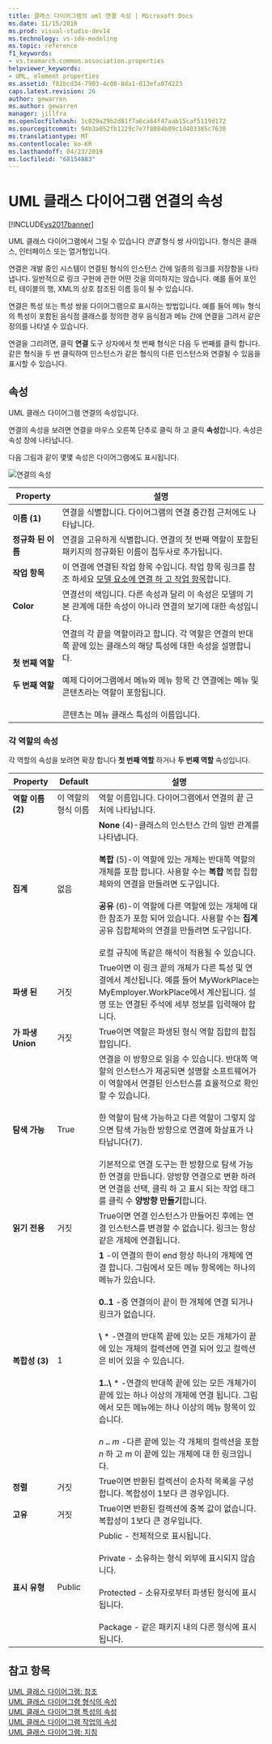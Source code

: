 ```yaml
---
title: 클래스 다이어그램의 uml 연결 속성 | Microsoft Docs
ms.date: 11/15/2016
ms.prod: visual-studio-dev14
ms.technology: vs-ide-modeling
ms.topic: reference
f1_keywords:
- vs.teamarch.common.association.properties
helpviewer_keywords:
- UML, element properties
ms.assetid: f82bcd34-7903-4c00-8da1-613efa07d223
caps.latest.revision: 26
author: gewarren
ms.author: gewarren
manager: jillfra
ms.openlocfilehash: 1c029a29b2d81f7a6ca64f47aab15caf5119d172
ms.sourcegitcommit: 94b3a052fb1229c7e7f8804b09c1d403385c7630
ms.translationtype: MT
ms.contentlocale: ko-KR
ms.lasthandoff: 04/23/2019
ms.locfileid: "68154883"
---
```

# <a name="properties-of-associations-on-uml-class-diagrams"></a>UML 클래스 다이어그램 연결의 속성
[!INCLUDE[vs2017banner](../includes/vs2017banner.md)]

UML 클래스 다이어그램에서 그릴 수 있습니다 *연결* 형식 쌍 사이입니다. 형식은 클래스, 인터페이스 또는 열거형입니다.  

 연결은 개발 중인 시스템이 연결된 형식의 인스턴스 간에 일종의 링크를 저장함을 나타냅니다. 일반적으로 링크 구현에 관한 어떤 것을 의미하지는 않습니다. 예를 들어 포인터, 테이블의 행, XML의 상호 참조된 이름 등이 될 수 있습니다.  

 연결은 특성 또는 특성 쌍을 다이어그램으로 표시하는 방법입니다. 예를 들어 메뉴 형식의 특성이 포함된 음식점 클래스를 정의한 경우 음식점과 메뉴 간에 연결을 그려서 같은 정의를 나타낼 수 있습니다.  

 연결을 그리려면, 클릭 **연결** 도구 상자에서 첫 번째 형식은 다음 두 번째를 클릭 합니다. 같은 형식을 두 번 클릭하여 인스턴스가 같은 형식의 다른 인스턴스와 연결될 수 있음을 표시할 수 있습니다.  

## <a name="properties"></a>속성  
 UML 클래스 다이어그램 연결의 속성입니다.  

 연결의 속성을 보려면 연결을 마우스 오른쪽 단추로 클릭 하 고 클릭 **속성**합니다. 속성은 속성 창에 나타납니다.  

 다음 그림과 같이 몇몇 속성은 다이어그램에도 표시됩니다.  

 ![연결의 속성](../modeling/media/uml-classprop.png "UML_ClassProp")  

|**Property**|설명|  
|------------------|-----------------|  
|**이름 (1)**|연결을 식별합니다. 다이어그램의 연결 중간점 근처에도 나타납니다.|  
|**정규화 된 이름**|연결을 고유하게 식별합니다. 연결의 첫 번째 역할이 포함된 패키지의 정규화된 이름이 접두사로 추가됩니다.|  
|**작업 항목**|이 연결에 연결된 작업 항목 수입니다. 작업 항목 링크를 참조 하세요 [모델 요소에 연결 하 고 작업 항목](../modeling/link-model-elements-and-work-items.md)합니다.|  
|**Color**|연결선의 색입니다. 다른 속성과 달리 이 속성은 모델의 기본 관계에 대한 속성이 아니라 연결의 보기에 대한 속성입니다.|  
|**첫 번째 역할**<br /><br /> **두 번째 역할**|연결의 각 끝을 역할이라고 합니다. 각 역할은 연결의 반대쪽 끝에 있는 클래스의 해당 특성에 대한 속성을 설명합니다.<br /><br /> 예제 다이어그램에서 메뉴와 메뉴 항목 간 연결에는 메뉴 및 콘텐츠라는 역할이 포함됩니다.<br /><br /> 콘텐츠는 메뉴 클래스 특성의 이름입니다.|  

### <a name="properties-of-each-role"></a>각 역할의 속성  
 각 역할의 속성을 보려면 확장 합니다 **첫 번째 역할** 하거나 **두 번째 역할** 속성입니다.  

|     **Property**     |          **Default**          |                                                                                                                                                                                                                                                                                                                                        설명                                                                                                                                                                                                                                                                                                                                         |
|----------------------|-------------------------------|--------------------------------------------------------------------------------------------------------------------------------------------------------------------------------------------------------------------------------------------------------------------------------------------------------------------------------------------------------------------------------------------------------------------------------------------------------------------------------------------------------------------------------------------------------------------------------------------------------------------------------------------------------------------------------------------|
|  **역할 이름 (2)**   | 이 역할의 형식 이름 |                                                                                                                                                                                                                                                                                                       역할 이름입니다. 다이어그램에서 연결의 끝 근처에 나타납니다.                                                                                                                                                                                                                                                                                                        |
|   **집계**    |             없음              |                                                                        **None** (4)-클래스의 인스턴스 간의 일반 관계를 나타냅니다.<br /><br /> **복합** (5)-이 역할에 있는 개체는 반대쪽 역할의 개체를 포함 합니다. 사용할 수는 **복합** 복합 집합체와의 연결을 만들려면 도구입니다.<br /><br /> **공유** (6)-이 역할에 다른 역할에 있는 개체에 대 한 참조가 포함 되어 있습니다. 사용할 수는 **집계** 공유 집합체와의 연결을 만들려면 도구입니다.<br /><br /> 로컬 규칙에 똑같은 해석이 적용될 수 있습니다.                                                                         |
|    **파생 된**    |             거짓             |                                                                                                                                                                                                                          True이면 이 링크 끝의 개체가 다른 특성 및 연결에서 계산됩니다. 예를 들어 MyWorkPlace는 MyEmployer.WorkPlace에서 계산됩니다. 설명 또는 연결된 주석에 세부 정보를 입력해야 합니다.                                                                                                                                                                                                                           |
| **가 파생 Union** |             거짓             |                                                                                                                                                                                                                                                                                                             True이면 역할은 파생된 형식 역할 집합의 합집합입니다.                                                                                                                                                                                                                                                                                                             |
|   **탐색 가능**   |             True              |                                                 연결을 이 방향으로 읽을 수 있습니다. 반대쪽 역할의 인스턴스가 제공되면 설명할 소프트웨어가 이 역할에서 연결된 인스턴스를 효율적으로 확인할 수 있습니다.<br /><br /> 한 역할이 탐색 가능하고 다른 역할이 그렇지 않으면 탐색 가능한 방향으로 연결에 화살표가 나타납니다(7).<br /><br /> 기본적으로 연결 도구는 한 방향으로 탐색 가능한 연결을 만듭니다. 양방향 연결으로 변환 하려면 연결을 선택, 클릭 하 고 표시 되는 작업 태그를 클릭 수 **양방향 만들기**합니다.                                                 |
|   **읽기 전용**   |             거짓             |                                                                                                                                                                                                                                                                                   True이면 연결 인스턴스가 만들어진 후에는 연결 인스턴스를 변경할 수 없습니다. 링크는 항상 같은 개체에 연결됩니다.                                                                                                                                                                                                                                                                                    |
| **복합성 (3)** |               1               | **1** -이 연결의 한이 end 항상 하나의 개체에 연결 합니다. 그림에서 모든 메뉴 항목에는 하나의 메뉴가 있습니다.<br /><br /> **0..1** -중 연결의이 끝이 한 개체에 연결 되거나 링크가 없습니다.<br /><br /> **\\** \* -연결의 반대쪽 끝에 있는 모든 개체가이 끝에 있는 개체의 컬렉션에 연결 되어 있고 컬렉션은 비어 있을 수 있습니다.<br /><br /> **1..\\**  \* -연결의 반대쪽 끝에 있는 모든 개체가이 끝에 있는 하나 이상의 개체에 연결 됩니다. 그림에서 모든 메뉴에는 하나 이상의 메뉴 항목이 있습니다.<br /><br /> *n* **..** *m* -다른 끝에 있는 각 개체의 컬렉션을 포함 *n* 하 고 *m* 이 끝에 있는 개체에 대 한 링크입니다. |
|    **정렬**    |             거짓             |                                                                                                                                                                                                                                                                                                  True이면 반환된 컬렉션이 순차적 목록을 구성합니다. 복합성이 1보다 큰 경우입니다.                                                                                                                                                                                                                                                                                                   |
|    **고유**     |             거짓             |                                                                                                                                                                                                                                                                                              True이면 반환된 컬렉션에 중복 값이 없습니다. 복합성이 1보다 큰 경우입니다.                                                                                                                                                                                                                                                                                              |
|    **표시 유형**    |            Public             |                                                                                                                                                                                                                                 Public - 전체적으로 표시됩니다.<br /><br /> Private - 소유하는 형식 외부에 표시되지 않습니다.<br /><br /> Protected - 소유자로부터 파생된 형식에 표시됩니다.<br /><br /> Package - 같은 패키지 내의 다른 형식에 표시됩니다.                                                                                                                                                                                                                                  |

## <a name="see-also"></a>참고 항목  
 [UML 클래스 다이어그램: 참조](../modeling/uml-class-diagrams-reference.md)   
 [UML 클래스 다이어그램 형식의 속성](../modeling/properties-of-types-on-uml-class-diagrams.md)   
 [UML 클래스 다이어그램 특성의 속성](../modeling/properties-of-attributes-on-uml-class-diagrams.md)   
 [UML 클래스 다이어그램 작업의 속성](../modeling/properties-of-operations-on-uml-class-diagrams.md)   
 [UML 클래스 다이어그램: 지침](../modeling/uml-class-diagrams-guidelines.md)
